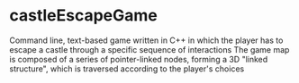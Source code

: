 # castleEscapeGame
Command line, text-based game written in C++ in which the player has to escape a castle through a specific sequence of interactions The game map is composed of a series of pointer-linked nodes, forming a 3D "linked structure", which is traversed according to the player's choices
